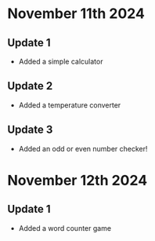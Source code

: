 # November 11th 2024
## Update 1
- Added a simple calculator
## Update 2
- Added a temperature converter
## Update 3
- Added an odd or even number checker!
# November 12th 2024
## Update 1
- Added a word counter game